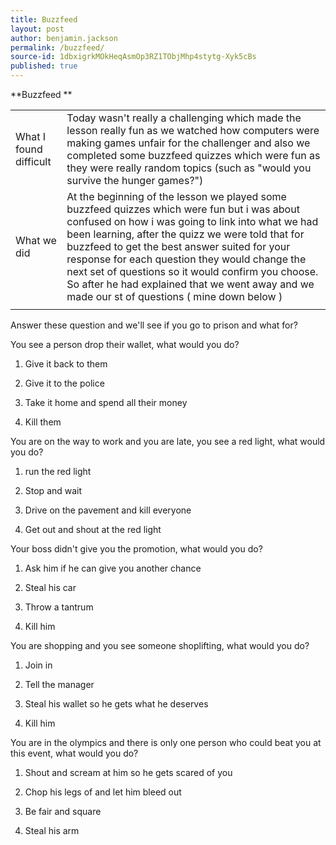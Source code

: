 ```yaml
---
title: Buzzfeed
layout: post
author: benjamin.jackson
permalink: /buzzfeed/
source-id: 1dbxigrkMOkHeqAsmOp3RZ1TObjMhp4stytg-Xyk5cBs
published: true
---
```

**Buzzfeed **

<table>
  <tr>
    <td>What I found difficult</td>
    <td>Today wasn't really a challenging which made the lesson really fun as we watched how computers were making games unfair for the challenger and also we completed some buzzfeed quizzes which were fun as they were really random topics (such as "would you survive the hunger games?")</td>
  </tr>
  <tr>
    <td>What we did</td>
    <td>At the beginning of the lesson we played some buzzfeed quizzes which were fun but i was about confused on how i was going to link into what we had been learning, after the quizz we were told that for buzzfeed to get the best answer suited for your response for each question they would change the next set of questions so it would confirm you choose. So after he had explained that we went away and we made our st of questions ( mine down below )</td>
  </tr>
  <tr>
    <td></td>
    <td></td>
  </tr>
</table>


Answer these question and we'll see if you go to prison and what for?

You see a person drop their wallet, what would you do?

1. Give it back to them

2. Give it to the police

3. Take it home and spend all their money

4. Kill them

You are on the way to work and you are late, you see a red light, what would you do?

1. run the red light

2. Stop and wait

3. Drive on the pavement and kill everyone

4. Get out and shout at the red light

Your boss didn't give you the promotion, what would you do?

1. Ask him if he can give you another chance

2. Steal his car

3. Throw a tantrum

4. Kill him

You are shopping and you see someone shoplifting, what would you do?

1. Join in

2. Tell the manager

3. Steal his wallet so he gets what he deserves

4. Kill him

You are in the olympics and there is only one person who could beat you at this event, what would you do?

1. Shout and scream at him so he gets scared of you

2. Chop his legs of and let him bleed out

3. Be fair and square

4. Steal his arm

